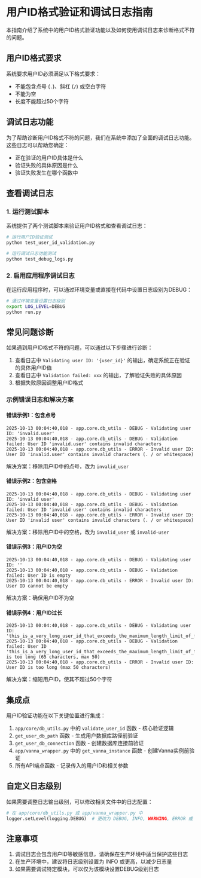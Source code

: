 # 用户ID格式验证和调试日志指南

本指南介绍了系统中的用户ID格式验证功能以及如何使用调试日志来诊断格式不符的问题。

## 用户ID格式要求

系统要求用户ID必须满足以下格式要求：
- 不能包含点号 (`.`)、斜杠 (`/`) 或空白字符
- 不能为空
- 长度不能超过50个字符

## 调试日志功能

为了帮助诊断用户ID格式不符的问题，我们在系统中添加了全面的调试日志功能。这些日志可以帮助您确定：
- 正在验证的用户ID具体是什么
- 验证失败的具体原因是什么
- 验证失败发生在哪个函数中

## 查看调试日志

### 1. 运行测试脚本

系统提供了两个测试脚本来验证用户ID格式和查看调试日志：

```bash
# 运行用户ID验证测试
python test_user_id_validation.py

# 运行调试日志功能测试
python test_debug_logs.py
```

### 2. 启用应用程序调试日志

在运行应用程序时，可以通过环境变量或直接在代码中设置日志级别为DEBUG：

```bash
# 通过环境变量设置日志级别
export LOG_LEVEL=DEBUG
python run.py
```

## 常见问题诊断

如果遇到用户ID格式不符的问题，可以通过以下步骤进行诊断：

1. 查看日志中 `Validating user ID: '{user_id}'` 的输出，确定系统正在验证的具体用户ID值
2. 查看日志中 `Validation failed: xxx` 的输出，了解验证失败的具体原因
3. 根据失败原因调整用户ID格式

### 示例错误日志和解决方案

#### 错误示例1：包含点号
```
2025-10-13 00:04:40,018 - app.core.db_utils - DEBUG - Validating user ID: 'invalid.user'
2025-10-13 00:04:40,018 - app.core.db_utils - DEBUG - Validation failed: User ID 'invalid.user' contains invalid characters
2025-10-13 00:04:40,018 - app.core.db_utils - ERROR - Invalid user ID: User ID 'invalid.user' contains invalid characters (. / or whitespace)
```
解决方案：移除用户ID中的点号，改为 `invalid_user`

#### 错误示例2：包含空格
```
2025-10-13 00:04:40,018 - app.core.db_utils - DEBUG - Validating user ID: 'invalid user'
2025-10-13 00:04:40,018 - app.core.db_utils - DEBUG - Validation failed: User ID 'invalid user' contains invalid characters
2025-10-13 00:04:40,018 - app.core.db_utils - ERROR - Invalid user ID: User ID 'invalid user' contains invalid characters (. / or whitespace)
```
解决方案：移除用户ID中的空格，改为 `invalid_user` 或 `invalid-user`

#### 错误示例3：用户ID为空
```
2025-10-13 00:04:40,018 - app.core.db_utils - DEBUG - Validating user ID: ''
2025-10-13 00:04:40,018 - app.core.db_utils - DEBUG - Validation failed: User ID is empty
2025-10-13 00:04:40,018 - app.core.db_utils - ERROR - Invalid user ID: User ID cannot be empty
```
解决方案：确保用户ID不为空

#### 错误示例4：用户ID过长
```
2025-10-13 00:04:40,018 - app.core.db_utils - DEBUG - Validating user ID: 'this_is_a_very_long_user_id_that_exceeds_the_maximum_length_limit_of_fifty_characters'
2025-10-13 00:04:40,018 - app.core.db_utils - DEBUG - Validation failed: User ID 'this_is_a_very_long_user_id_that_exceeds_the_maximum_length_limit_of_fifty_characters' is too long (65 characters, max 50)
2025-10-13 00:04:40,018 - app.core.db_utils - ERROR - Invalid user ID: User ID is too long (max 50 characters)
```
解决方案：缩短用户ID，使其不超过50个字符

## 集成点

用户ID验证功能在以下关键位置进行集成：

1. `app/core/db_utils.py` 中的 `validate_user_id` 函数 - 核心验证逻辑
2. `get_user_db_path` 函数 - 生成用户数据库路径前验证
3. `get_user_db_connection` 函数 - 创建数据库连接前验证
4. `app/vanna_wrapper.py` 中的 `get_vanna_instance` 函数 - 创建Vanna实例前验证
5. 所有API端点函数 - 记录传入的用户ID和相关参数

## 自定义日志级别

如果需要调整日志输出级别，可以修改相关文件中的日志配置：

```python
# 在 app/core/db_utils.py 或 app/vanna_wrapper.py 中
logger.setLevel(logging.DEBUG)  # 更改为 DEBUG, INFO, WARNING, ERROR 或 CRITICAL
```

## 注意事项

1. 调试日志会包含用户ID等敏感信息，请确保在生产环境中适当保护这些日志
2. 在生产环境中，建议将日志级别设置为 INFO 或更高，以减少日志量
3. 如果需要调试特定模块，可以仅为该模块设置DEBUG级别日志